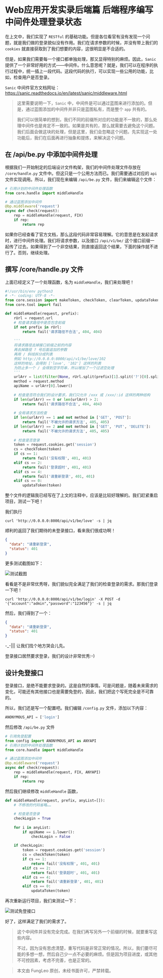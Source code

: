 # Web应用开发实录后端篇 后端程序编写 中间件处理登录状态

在上文中，我们实现了 `RESTful` 的基础功能。但是各位看官有没有发现一个问题，就是我们做的登录貌似没有作用。我们在请求参数的时候，并没有带上我们的 `cookies` 就直接获取到了我们想要的内容，这很明显是不合适的。

但是，如果我们需要每一个接口都单独处理，那又显得特别的麻烦。因此，`Sanic` 提供了一个非常好用的方式——中间件。什么意思呢？就是，我们可以在程序的执行过程中，统一插上一段代码。这段代码的执行，可以实现一些公用的功能，比如，检查用户是否登录。

`Sanic` 中间件官方文档网址：https://sanic.readthedocs.io/en/latest/sanic/middleware.html

> 这里需要说明一下，`Sanic` 中，中间件是可以通过蓝图来进行添加的。但是，通过蓝图添加的中间件并非只是蓝图私有，而是整个 `app` 共有的。
>
> 我们可以很简单的想到，我们不同的前缀所对应的功能是不一致的，那么处理中间件也是肯定不一致的。如果是共有的，那么就需要去避免这个问题。我们后面会做这块的处理，但是这里，我们会忽略这个问题。先实现这一处功能后，我们在后面再进行抽象和提炼，来解决这个问题。

## 在 /api/be.py 中添加中间件处理

根据我们一开始制定的后端设计文件构架，我们的中间件处理文件存放在 `/core/handle.py` 文件中。但这只是一个公用方法而已。我们需要通过对应的 `api` 文件实现调用。所以，我们现在来编辑 `/api/be.py` 文件，我们来编辑这个文件：

```python
# 引用计划的中间件处理函数
from core.handle import middleHandle

# 通过蓝图添加中间件
@bp.middleware('request')
async def check(request):
    rep = middleHandle(request, FIX)
    if rep:
        return rep
```

如果你已经查看了官方文档，那么这段代码非常容易理解。它的意思是在发起请求时，进行中间件处理。我们将请求参数，以及接口 `/api/v1/be/` 这个接口前缀一起传了过去。如果得到了一个非空结果，则直接返回这个结果，下面的操作就不进行了。否则，继续处理。

## 撰写 /core/handle.py 文件

上面已经定义了一个处理函数，名为 `middleHandle`，我们来处理吧！

```python
#!/usr/bin/env python3
# -*- coding: UTF-8 -*-
from core.session import makeToken, checkToken, clearToken, updataToken
from core.tool import fail

def middleHandle(request, prefix):
    rUrl = request.url
    # 检查请求路径中是否包含前缀
    if not prefix in rUrl:
        return fail('请求路径不合法', 404, 404)
    
    '''
    将请求路径去掉接口前缀之前的内容
    再去掉路径 ? 号后面追加的参数
    再用 / 斜线拆分成列表
    例如 http://0.0.0.0:8000/api/v1/be/love/102
    这样的地址，会得到 ['love', '102'] 这样的列表
    为防止多一个 / 会得到空字符串，所以增加了一个过滤空处理
    '''
    urlArr = list(filter(None, rUrl.split(prefix)[1].split('?')[0].split('/')))
    method = request.method
    apiName = urlArr[0].lower()
    
    # 检查是否符合我们的设计要求，我们只允许 /xxx 或 /xxx/:id 这样的两种结构
    if len(urlArr) == 0 or len(urlArr) > 2:
        return fail('请求路径不合法', 404, 404)
    
    # 全局请求方法检查
    if len(urlArr) == 1 and not method in ['GET', 'POST']:
        return fail('不被允许的请求方法', 405, 405)
    if len(urlArr) == 2 and not method in ['GET', 'PUT', 'DELETE']:
        return fail('不被允许的请求方法', 405, 405)
    
    # 检查是否登录
    token = request.cookies.get('session')
    cs = checkToken(token)
    if cs == 1:
        return fail('没有权限', 401, 401)
    elif cs == 2:
        return fail('登录超时', 401, 401)
    elif cs == 4:
        return fail('请重新登录', 401, 401)
    elif cs == 0:
        updataToken(token)
```

整个文件的逻辑我已经写在了上文的注释中，应该是比较好理解的。我们赶紧重启项目，测试一下吧！

我们执行

```#
curl 'http://0.0.0.0:8000/api/v1/be/love' -s | jq
```

顺利的返回了我们期待的未登录接口，看来我们很成功啊！

```json
{
  "data": "请重新登录",
  "status": 401
}
```

更多测试截图如下：

![测试截图](https://raw.githubusercontent.com/fengcms/articles/master/image/86/49b7708e183ffc792c0c33e75c8067.jpg)

看看是不是非常优秀呀，我们貌似完全满足了我们的检查登录的需求。那我们登录一下吧！

```#
curl 'http://0.0.0.0:8000/api/v1/be/login' -X POST -d '{"account":"admin","password":"123456"}' -s | jq
```

然后，我们得到了一个：

```json
{
  "data": "请重新登录",
  "status": 401
}
```

-_-||| 让我们找个地方哭会儿先。

登录接口居然要求登录，我们的设计非常优秀:-)

## 设计免登接口

登录接口，是绝不能要求登录的。这是自然的事情。可是问题是，随着未来需求的变化，可能还有其他接口也是需要免登的，因此，我们把这个写死完全是不可靠的。

所以，我们还是写一个配置吧。我们编辑 `/config.py` 文件，添加以下内容：

```python
ANONYMOUS_API = ['login']
```

然后修改 `/api/be.py` 文件

```python
# 引用免登配置
from config import ANONYMOUS_API as ANYAPI
# 引用计划的中间件处理函数
from core.handle import middleHandle

# 通过蓝图添加中间件
@bp.middleware('request')
async def check(request):
    rep = middleHandle(request, FIX, ANYAPI)
    if rep:
        return rep
```

然后我们继续修改 `middleHandle` 函数，

```python
def middleHandle(request, prefix, anyList=[]):
    # 不修改的代码省略……
    
    # 检查是否登录
    checkLogin = True
    
    for i in anyList:
        if apiName == i.lower():
            checkLogin = False
    
    if checkLogin:
        token = request.cookies.get('session')
        cs = checkToken(token)
        if cs == 1:
            return fail('没有权限', 401, 401)
        elif cs == 2:
            return fail('登录超时', 401, 401)
        elif cs == 4:
            return fail('请重新登录', 401, 401)
        elif cs == 0:
            updataToken(token)
```

再次重新运行项目，我们来测试一下：

![测试免登接口](https://raw.githubusercontent.com/fengcms/articles/master/image/c3/845b1d05cb224c276c050a9d78079a.jpg)

好了，这样满足了我们的需求了。

> 这个中间件并没有完全完成。在我们再写另外一个前缀的时候，就要重写这些内容。
> 
> 不过，因为没有思虑清楚，重写代码是非常正常的情况。所以，我们要尽可能的多想一想，然后自己少一点不必要的麻烦。但是因为项目进度，或其他不可控因素，考虑不完善，也是正常的。

> 本文由 FungLeo 原创，未经书面许可，严禁转载。


